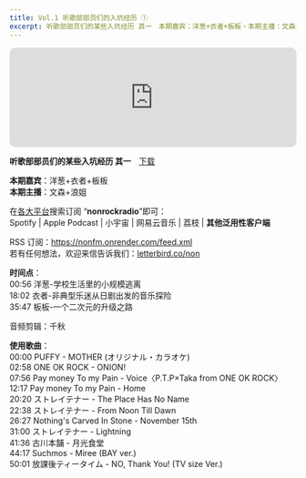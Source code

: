 ```yaml
---
title: Vol.1 听歌部部员们的入坑经历 ①
excerpt: 听歌部部员们的某些入坑经历 其一　本期嘉宾：洋葱+衣者+板板・本期主播：文森+浪姐　在各大平台搜索订阅 “nonrockradio”即可
---
```


<iframe allow="autoplay *; encrypted-media *; fullscreen *; clipboard-write" frameborder="0" height="175" style="width:100%;max-width:660px;overflow:hidden;border-radius:10px;" sandbox="allow-forms allow-popups allow-same-origin allow-scripts allow-storage-access-by-user-activation allow-top-navigation-by-user-activation" src="https://embed.podcasts.apple.com/cn/podcast/id1630413360?i=1000567753522"></iframe><br/>

**听歌部部员们的某些入坑经历 其一**　[下载](https://dts.podtrac.com/redirect.mp3/baabao-episode-stream-set.s3.amazonaws.com/be477857a006442bbf4d99593d59a19a--202409141639401726331980.mp3)  
  
**本期嘉宾**：洋葱+衣者+板板  
**本期主播**：文森+浪姐  
  
在[各大平台](https://nonfm.onrender.com/)搜索订阅 “**nonrockradio**”即可：  
Spotify | Apple Podcast | 小宇宙 | 网易云音乐 | 荔枝 | **其他泛用性客户端**  
  
RSS 订阅：https://nonfm.onrender.com/feed.xml  
若有任何想法，欢迎来信告诉我们：[letterbird.co/non](https://letterbird.co/non)  
  
**时间点**：  
00:56 洋葱-学校生活里的小规模逃离  
18:02 衣者-非典型乐迷从日剧出发的音乐探险  
35:47 板板-一个二次元的升级之路  
  
音频剪辑：千秋  
  
**使用歌曲**：  
00:00 PUFFY - MOTHER (オリジナル・カラオケ)  
02:58 ONE OK ROCK - ONION!  
07:56 Pay money To my Pain - Voice〈P.T.P×Taka from ONE OK ROCK〉  
12:17 Pay money To my Pain - Home  
20:20 ストレイテナー - The Place Has No Name  
22:38 ストレイテナー - From Noon Till Dawn  
26:27 Nothing's Carved In Stone - November 15th  
31:00 ストレイテナー - Lightning  
41:36 古川本舗 - 月光食堂  
44:17 Suchmos - Miree (BAY ver.)  
50:01 放課後ティータイム - NO, Thank You! (TV size Ver.)
